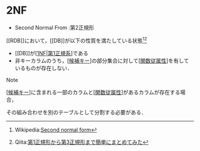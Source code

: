 # 2NF
- Second Normal From :第2正規形

[[RDB]]において，[[DB]]が以下の性質を満たしている状態[^1][^2]
- [[DB]]が[[1NF|第1正規系]]である
- 非キーカラムのうち，[[候補キー]]の部分集合に対して[[関数従属性]]を有しているものが存在しない．

> [!NOTE]
>[[候補キー]]に含まれる一部のカラムと[[関数従属性]]があるカラムが存在する場合，
>
>その組み合わせを別のテーブルとして分割する必要がある．


[^1]: Wikipedia:[Second normal form](https://en.wikipedia.org/wiki/Second_normal_form)
[^2]: Qiita:[第1正規形から第3正規形まで簡単にまとめてみた](https://qiita.com/Asaiii12/items/57006065cf3ba0393201)


[//begin]: # "Autogenerated link references for markdown compatibility"
[1NF|第1正規系]: 1NF.md "1NF"
[候補キー]: %E5%80%99%E8%A3%9C%E3%82%AD%E3%83%BC.md "候補キー"
[関数従属性]: %E9%96%A2%E6%95%B0%E5%BE%93%E5%B1%9E%E6%80%A7.md "関数従属性"
[//end]: # "Autogenerated link references"